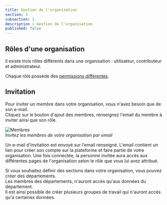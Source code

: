 ```yaml
---
title: Gestion de l'organisation
section: 3
subsection: 1
description : Gestion de l'organisation
published: false
---
```


## Rôles d'une organisation

Il existe trois rôles différents dans une organisation : utilisateur, contributeur et administrateur.

Chaque rôle possède des [permissions différentes](https://data-fair.github.io/3/user-guide-backoffice/members).


## Invitation
Pour inviter un membre dans votre organisation, vous n'avez besoin que de son e-mail.  
Cliquez sur le bouton d'ajout des membres, renseignez l'email du membre à inviter ainsi que son rôle.

![Membres](./images/lessons/admin-01-orga-membres.jpg)  
*Invitez les membres de votre organisation par email*

Un e-mail d'invitation est envoyé sur l'email renseigné.
L'email contient un lien pour créer son compte sur la plateforme et faire partie de votre organisation.
Une fois connectée, la personne invitée aura accès aux différentes pages de l'organisation selon le rôle que vous lui avez attribué.

Si vous souhaitez définir des sections dans votre organisation, vous pouvez créer des départements.  
Les membres des départements, n'auront accès qu'aux données du département.  
Il est ainsi possible de créer plusieurs groupes de travail qui n'auront accès qu'à certaines données.

